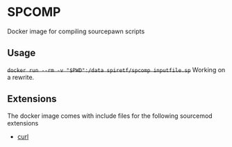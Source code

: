 # SPCOMP

Docker image for compiling sourcepawn scripts

## Usage

~~`docker run --rm -v "$PWD":/data spiretf/spcomp inputfile.sp`~~ Working on a rewrite.

## Extensions

The docker image comes with include files for the following sourcemod extensions

- [curl](https://forums.alliedmods.net/showthread.php?t=152216)
